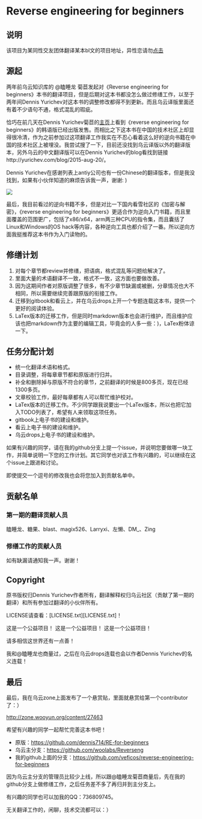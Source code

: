 # Reverse engineering for beginners

## 说明

该项目为某同性交友团体翻译某本bl文的项目地址，异性恋请勿[点击](index.md)

## 源起

两年前乌云知识库的 @瞌睡龙 菊苣发起对《Reverse engineering for beginners》本书的翻译项目，但是后期对这本书都没怎么做过修缮工作，以至于两年间Dennis Yurichev对这本书的调整修改都得不到更新。而且乌云译版里面还有着不少语句不通，格式混乱的瑕疵。

恰巧在前几天在Dennis Yurichev菊苣的[主页](http://beginners.re/)上看到《reverse engineering for beginners》的韩语版已经出版发售。而相比之下这本书在中国的技术社区上却显得很冷清，作为之前参加过这项翻译工作我实在不忍心看着这么好的逆向书籍在中国的技术社区上被埋没。我尝试搜了一下，目前还没找到乌云译版以外的翻译版本，另外乌云的中文翻译版可以在Dennis Yurichev的blog看找到链接http://yurichev.com/blog/2015-aug-20/。

Dennis Yurichev在感谢列表上antiy公司也有一份Chinese的翻译版本，但是我没找到，如果有小伙伴知道的麻烦告诉我一声，谢谢: )

![](http://static.wooyun.org/upload/image/201605/2016052513120168158.png)

最后，我目前看过的逆向书籍不多，但是对比一下国内看雪社区的《加密与解密》，《reverse engineering for beginners》更适合作为逆向入门书籍，而且里面覆盖的范围更广，包括了x86/x64，arm两三种CPU的指令集，而且囊括了Linux和Windows的OS hack等内容，各种逆向工具也都介绍了一番。所以逆向方面我挺推荐这本书作为入门读物的。

## 修缮计划

1. 对每个章节都review并修缮，把语病，格式混乱等问题给解决了。
2. 里面大量的术语翻译不一致，格式不一致，这方面也要做改善。
3. 因为这期间作者对原版调整了很多，有不少章节缺漏或被删，分章情况也大不相同，所以需要继续完善跟原版的衔接工作。
4. 迁移到gitbook和看云上，并在乌云drops上开一个专题连载这本书，提供一个更好的阅读体验。
5. LaTex版本的迁移工作，但是同时markdown版本也会进行维护，而且维护应该也把markdown作为主要的编辑工具，毕竟会的人多一些：)，LaTex粉体谅一下。

## 任务分配计划

- 统一化翻译术语和格式。
- 目录调整，将每章章节都和原版进行归并。
- 补全和删除掉与原版不符合的章节，之前翻译的时候是800多页，现在已经1300多页。
- 文章校验工作，最好每章都有人可以帮忙维护校对。
- LaTex版本的迁移工作。不少同学跟我说要出一个LaTex版本，所以也把它加入TODO列表了，希望有人来领取这项任务。
- gitbook上电子书的建设和维护。
- 看云上电子书的建设和维护。
- 乌云drops上电子书的建设和维护。

如果有兴趣的同学，请在我的github分支上提一个issue，并说明您要做哪一块工作，并简单说明一下您的工作计划。其它同学也对该工作有兴趣的，可以继续在这个issue上跟进和讨论。

即使提交一个逗号的修改我也会将您加入到贡献名单中。

## 贡献名单

### 第一期的翻译贡献人员

瞌睡龙、糖果、blast、magix526、Larryxi、左懒、DM_、Zing

### 修缮工作的贡献人员

如有缺漏请通知我一声。谢谢！

## Copyright

原书版权归Dennis Yurichev作者所有，翻译解释权归乌云社区（贡献了第一期的翻译）和所有参加过翻译的小伙伴所有。

LICENSE请查看：[LICENSE.txt][LICENSE.txt]！

这是一个公益项目！
这是一个公益项目！
这是一个公益项目！

请多相信这世界还有一点善！

我和@瞌睡龙也商量过，之后在乌云drops连载也会以作者Dennis Yurichev的名义连载！

## 最后

最后，我在乌云zone上面发布了一个悬赏贴，里面就悬赏给第一个contributor了：）

http://zone.wooyun.org/content/27463

希望有兴趣的同学一起帮忙完善这本书吧！

- 原版：https://github.com/dennis714/RE-for-beginners
- 乌云主分支：https://github.com/woolabs/Reverseng
- 我的github上面的分支：https://github.com/veficos/reverse-engineering-for-beginners

因为乌云主分支的管理员比较少上线，所以跟@瞌睡龙菊苣商量后，先在我的github分支上做修缮工作，之后任务差不多了再归并到主分支上。

有兴趣的同学也可以加我的QQ：736809745。

无关翻译工作的，闲聊，技术交流都可以：）
